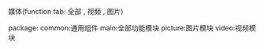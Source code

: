媒体(function tab: 全部 , 视频 , 图片)

package:
    common:通用组件
    main:全部功能模块
    picture:图片模块
    video:视频模块